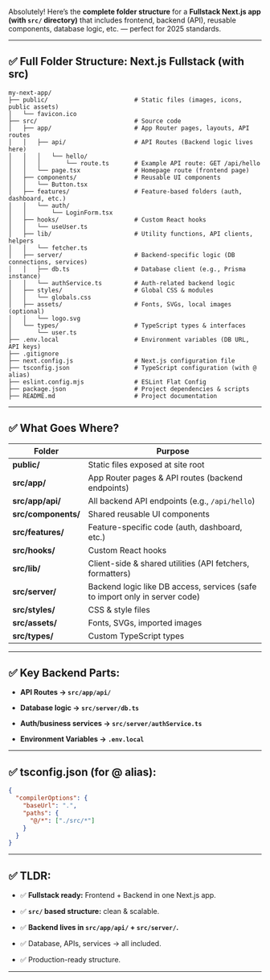 Absolutely! Here’s the **complete folder structure** for a **Fullstack Next.js app (with `src/` directory)** that includes frontend, backend (API), reusable components, database logic, etc. — perfect for 2025 standards.

---

## ✅ **Full Folder Structure: Next.js Fullstack (with src)**

```
my-next-app/
├── public/                        # Static files (images, icons, public assets)
│   └── favicon.ico
├── src/                           # Source code
│   ├── app/                       # App Router pages, layouts, API routes
│   │   ├── api/                   # API Routes (Backend logic lives here)
│   │   │   └── hello/             
│   │   │       └── route.ts       # Example API route: GET /api/hello
│   │   └── page.tsx               # Homepage route (frontend page)
│   ├── components/                # Reusable UI components
│   │   └── Button.tsx
│   ├── features/                  # Feature-based folders (auth, dashboard, etc.)
│   │   └── auth/                  
│   │       └── LoginForm.tsx
│   ├── hooks/                     # Custom React hooks
│   │   └── useUser.ts
│   ├── lib/                       # Utility functions, API clients, helpers
│   │   └── fetcher.ts
│   ├── server/                    # Backend-specific logic (DB connections, services)
│   │   ├── db.ts                  # Database client (e.g., Prisma instance)
│   │   └── authService.ts         # Auth-related backend logic
│   ├── styles/                    # Global CSS & modules
│   │   └── globals.css
│   ├── assets/                    # Fonts, SVGs, local images (optional)
│   │   └── logo.svg
│   └── types/                     # TypeScript types & interfaces
│       └── user.ts
├── .env.local                     # Environment variables (DB URL, API keys)
├── .gitignore
├── next.config.js                 # Next.js configuration file
├── tsconfig.json                  # TypeScript configuration (with @ alias)
├── eslint.config.mjs              # ESLint Flat Config
├── package.json                   # Project dependencies & scripts
├── README.md                      # Project documentation
```

---

## ✅ **What Goes Where?**

|Folder|Purpose|
|---|---|
|**public/**|Static files exposed at site root|
|**src/app/**|App Router pages & API routes (backend endpoints)|
|**src/app/api/**|All backend API endpoints (e.g., `/api/hello`)|
|**src/components/**|Shared reusable UI components|
|**src/features/**|Feature-specific code (auth, dashboard, etc.)|
|**src/hooks/**|Custom React hooks|
|**src/lib/**|Client-side & shared utilities (API fetchers, formatters)|
|**src/server/**|Backend logic like DB access, services (safe to import only in server code)|
|**src/styles/**|CSS & style files|
|**src/assets/**|Fonts, SVGs, imported images|
|**src/types/**|Custom TypeScript types|

---

## ✅ **Key Backend Parts:**

- **API Routes → `src/app/api/`**
    
- **Database logic → `src/server/db.ts`**
    
- **Auth/business services → `src/server/authService.ts`**
    
- **Environment Variables → `.env.local`**
    

---

## ✅ **tsconfig.json (for @ alias)**:

```json
{
  "compilerOptions": {
    "baseUrl": ".",
    "paths": {
      "@/*": ["./src/*"]
    }
  }
}
```

---

## ✅ **TLDR:**

- ✅ **Fullstack ready:** Frontend + Backend in one Next.js app.
    
- ✅ **`src/` based structure:** clean & scalable.
    
- ✅ **Backend lives in `src/app/api/` + `src/server/`.**
    
- ✅ Database, APIs, services → all included.
    
- ✅ Production-ready structure.
    

---
